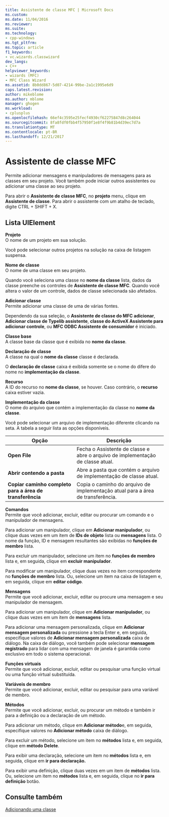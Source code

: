 ```yaml
---
title: Assistente de classe MFC | Microsoft Docs
ms.custom: 
ms.date: 11/04/2016
ms.reviewer: 
ms.suite: 
ms.technology:
- cpp-windows
ms.tgt_pltfrm: 
ms.topic: article
f1_keywords:
- vc.wizards.classwizard
dev_langs:
- C++
helpviewer_keywords:
- wizards (MFC)
- MFC Class Wizard
ms.assetid: 8b0dd867-5d07-4214-99be-2a1c1995e6d9
caps.latest.revision: 
author: mikeblome
ms.author: mblome
manager: ghogen
ms.workload:
- cplusplus
ms.openlocfilehash: 66ef4c3595e25fecf4930cf62275847d8c264044
ms.sourcegitcommit: 8fa8fdf0fbb4f57950f1e8f4f9b81b4d39ec7d7a
ms.translationtype: MT
ms.contentlocale: pt-BR
ms.lasthandoff: 12/21/2017
---
```

# <a name="mfc-class-wizard"></a>Assistente de classe MFC
Permite adicionar mensagens e manipuladores de mensagens para as classes em seu projeto. Você também pode iniciar outros assistentes ou adicionar uma classe ao seu projeto.  
  
 Para abrir o **Assistente de classe MFC**, no **projeto** menu, clique em **Assistente de classe**. Para abrir o assistente com um atalho de teclado, digite CTRL + SHIFT + X.  
  
## <a name="uielement-list"></a>Lista UIElement  
 **Projeto**  
 O nome de um projeto em sua solução.  
  
 Você pode selecionar outros projetos na solução na caixa de listagem suspensa.  
  
 **Nome de classe**  
 O nome de uma classe em seu projeto.  
  
 Quando você seleciona uma classe no **nome da classe** lista, dados da classe preenche os controles de **Assistente de classe MFC**. Quando você altera o valor de um controle, dados de classe selecionada são afetados.  
  
 **Adicionar classe**  
 Permite adicionar uma classe de uma de várias fontes.  
  
 Dependendo da sua seleção, o **Assistente de classe do MFC adicionar**, **Adicionar classe de Typelib assistente**, **classe do ActiveX Assistente para adicionar controle**, ou **MFC ODBC Assistente de consumidor** é iniciado.  
  
 **Classe base**  
 A classe base da classe que é exibida no **nome da classe**.  
  
 **Declaração de classe**  
 A classe na qual o **nome da classe** classe é declarada.  
  
 O **declaração de classe** caixa é exibida somente se o nome do difere do nome no **implementação da classe**.  
  
 **Recurso**  
 A ID do recurso no **nome da classe**, se houver. Caso contrário, o **recurso** caixa estiver vazia.  
  
 **Implementação da classe**  
 O nome do arquivo que contém a implementação da classe no **nome da classe**.  
  
 Você pode selecionar um arquivo de implementação diferente clicando na seta. A tabela a seguir lista as opções disponíveis.  
  
|Opção|Descrição|  
|------------|-----------------|  
|**Open File**|Fecha o Assistente de classe e abre o arquivo de implementação de classe atual.|  
|**Abrir contendo a pasta**|Abre a pasta que contém o arquivo de implementação de classe atual.|  
|**Copiar caminho completo para a área de transferência**|Copia o caminho do arquivo de implementação atual para a área de transferência.|  
  
 **Comandos**  
 Permite que você adicionar, excluir, editar ou procurar um comando e o manipulador de mensagens.  
  
 Para adicionar um manipulador, clique em **Adicionar manipulador**, ou clique duas vezes em um item de **IDs de objeto** lista ou **mensagens** lista. O nome da função, ID e mensagem resultantes são exibidas no **funções de membro** lista.  
  
 Para excluir um manipulador, selecione um item no **funções de membro** lista e, em seguida, clique em **excluir manipulador**.  
  
 Para modificar um manipulador, clique duas vezes no item correspondente no **funções de membro** lista. Ou, selecione um item na caixa de listagem e, em seguida, clique em **editar código**.  
  
 **Mensagens**  
 Permite que você adicionar, excluir, editar ou procure uma mensagem e seu manipulador de mensagem.  
  
 Para adicionar um manipulador, clique em **Adicionar manipulador**, ou clique duas vezes em um item de **mensagens** lista.  
  
 Para adicionar uma mensagem personalizada, clique em **Adicionar mensagem personalizada** ou pressione a tecla Enter e, em seguida, especifique valores de **Adicionar mensagem personalizada** caixa de diálogo. Na caixa de diálogo, você também pode selecionar **mensagem registrado** para lidar com uma mensagem de janela é garantida como exclusivo em todo o sistema operacional.  
  
 **Funções virtuais**  
 Permite que você adicionar, excluir, editar ou pesquisar uma função virtual ou uma função virtual substituída.  
  
 **Variáveis de membro**  
 Permite que você adicionar, excluir, editar ou pesquisar para uma variável de membro.  
  
 **Métodos**  
 Permite que você adicionar, excluir, ou procurar um método e também ir para a definição ou a declaração de um método.  
  
 Para adicionar um método, clique em **Adicionar método**e, em seguida, especifique valores no **Adicionar método** caixa de diálogo.  
  
 Para excluir um método, selecione um item no **métodos** lista e, em seguida, clique em **método Delete**.  
  
 Para exibir uma declaração, selecione um item no **métodos** lista e, em seguida, clique em **ir para declaração.**  
  
 Para exibir uma definição, clique duas vezes em um item de **métodos** lista. Ou, selecione um item no **métodos** lista e, em seguida, clique no **ir para definição** botão.  
  
## <a name="see-also"></a>Consulte também  
 [Adicionando uma classe](../../ide/adding-a-class-visual-cpp.md)
